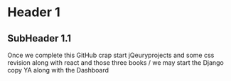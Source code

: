 # Header 1


## SubHeader 1.1 

Once we complete this GitHub crap start jQeuryprojects and some css revision along with react and those three books / we may start the Django copy YA along with the Dashboard 